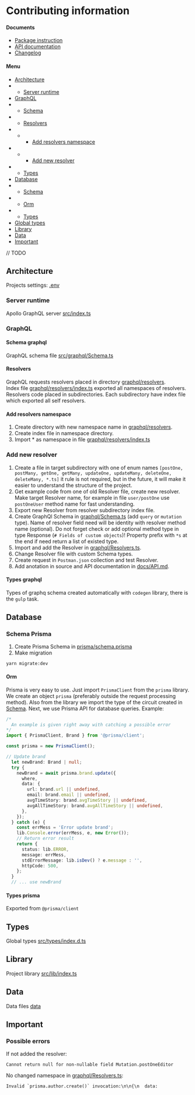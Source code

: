# Contributing information

#### Documents
- [Package instruction](../README.md)
- [API documentation](./API.md)
- [Changelog](./CHANGELOG.md)

#### Menu
- [Architecture](#architecture)
- - [Server runtime](#server-runtime)
- [GraphQL](#graphql)
- - [Schema](#schema-graphql)
- - [Resolvers](#resolvers)
- - - [Add resolvers namespace](#add-resolvers-namespace)
- - - [Add new resolver](#add-new-resolver)
- - [Types](#types-graphql)
- [Database](#database)
- - [Schema](#schema-prisma)
- - [Orm](#orm)
- - [Types](#types-prisma)
- [Global types](#types)
- [Library](#library)
- [Data](#data)
- [Important](#important)

// TODO
## Architecture
Projects settings: [.env](../.env)
### Server runtime
Apollo GraphQL server [src/index.ts](../src/index.ts)
### GraphQL
#### Schema graphql
GraphQL schema file [src/graphql/Schema.ts](../src/graphql/Schema.ts)
#### Resolvers
GraphQL requests resolvers placed in directory [graphql/resolvers](../src/graphql/resolvers).  
Index file [graphql/resolvers/index.ts](../src/graphql/resolvers/index.ts) exported all namespaces of resolvers.  
Resolvers code placed in subdirectories. 
Each subdirectory have index file which exported all self resolvers. 
#### Add resolvers namespace
1. Create directory with new namespace name in [graphql/resolvers](../src/graphql/resolvers).
2. Create index file in namespace directory.
3. Import * as namespace in file [graphql/resolvers/index.ts](../src/graphql/resolvers/index.ts)
### Add new resolver
1. Create a file in target subdirectory with one of enum names  `[postOne, postMany, getOne, getMany, updateOne, updateMany, deleteOne, deleteMany, *.ts]` it rule is not required, but in the future, it will make it easier to understand the structure of the project.
2. Get example code from one of old Resolver file, create new resolver. Make target Resolver name, for example in file `user/postOne` use `postOneUser` method name for fast understanding.
3. Export new Resolver from resolver subdirectory index file. 
4. Create GraphQl Schema in [graphql/Schema.ts](../src/graphql/Schema.ts) (add `query` or `mutation` type). Name of resolver field need will be identity with resolver method name (optional). Do not forget check or add optional method type in type Response (`# Fields of custom objects`)! Property prefix with `*s` at the end if need return a list of existed type.
5. Import and add the Resolver in [graphql/Resolvers.ts](../src/graphql/Resolvers.ts).
6. Change Resolver file with custom Schema types. 
7. Create request in `Postman.json` collection and test Resolver.
8. Add anotation in source and API documentation in [docs/API.md](./API.md).
#### Types graphql
Types of graphq schema created automatically with `codegen` library, there is the `gulp` task.
## Database
### Schema Prisma
1. Create Prisma Schema in [prisma/schema.prisma](../src/prisma/schema.prisma)
2. Make migration
```
yarn migrate:dev
```
#### Orm
Prisma is very easy to use. Just import `PrismaClient` from the `prisma` library. We create an object `prisma` (preferably outside the request processing method). Also from the library we import the type of the circuit created in [Schema](#schema-prisma). Next, we use Prisma API for database queries.
Example: 
```typescript
/*
  An example is given right away with catching a possible error 
*/
import { PrismaClient, Brand } from '@prisma/client';

const prisma = new PrismaClient();

// Update brand
  let newBrand: Brand | null;
  try {
    newBrand = await prisma.brand.update({
      where,
      data: {
        url: brand.url || undefined,
        email: brand.email || undefined,
        avgTimeStory: brand.avgTimeStory || undefined,
        avgAllTimeStory: brand.avgAllTimeStory || undefined,
      },
    });
  } catch (e) {
    const errMess = 'Error update brand';
    lib.Console.error(errMess, e, new Error());
    // Return error result
    return {
      status: lib.ERROR,
      message: errMess,
      stdErrorMessage: lib.isDev() ? e.message : '',
      httpCode: 500,
    };
  }
  // ... use newBrand
```
#### Types prisma
Exported from `@prisma/client`
## Types
Global types [src/types/index.d.ts](../src/types/index.d.ts)
## Library
Project library [src/lib/index.ts](../src/lib/index.ts)
## Data
Data files [data](./data)
## Important
### Possible errors
If not added the resolver:
```
Cannot return null for non-nullable field Mutation.postOneEditor
```
No changed namespace in [graphql/Resolvers.ts](../src/graphql/Resolvers.ts):
```
Invalid `prisma.author.create()` invocation:\n\n{\n  data:
```
